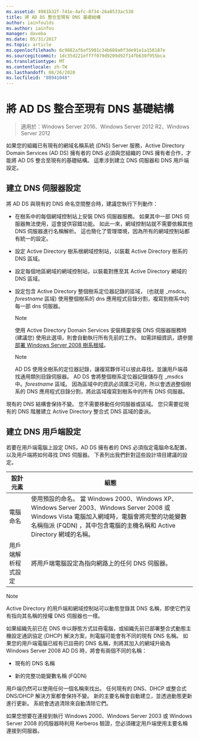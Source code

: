 ```yaml
---
ms.assetid: 4981b32f-741e-4afc-8734-26a8533ac530
title: 將 AD DS 整合至現有 DNS 基礎結構
author: iainfoulds
ms.author: iainfou
manager: daveba
ms.date: 05/31/2017
ms.topic: article
ms.openlocfilehash: 6c9882af6af5901c34b689a0f3de91e1a158187e
ms.sourcegitcommit: 1dc35d221eff7f079d9209d92f14fb630f955bca
ms.translationtype: MT
ms.contentlocale: zh-TW
ms.lasthandoff: 08/26/2020
ms.locfileid: "88941048"
---
```

# <a name="integrating-ad-ds-into-an-existing-dns-infrastructure"></a>將 AD DS 整合至現有 DNS 基礎結構

>適用於：Windows Server 2016、Windows Server 2012 R2、Windows Server 2012

如果您的組織已有現有的網域名稱系統 (DNS) Server 服務，Active Directory Domain Services (AD DS) 擁有者的 DNS 必須與您組織的 DNS 擁有者合作，才能將 AD DS 整合至現有的基礎結構。 這牽涉到建立 DNS 伺服器和 DNS 用戶端設定。

## <a name="creating-a-dns-server-configuration"></a>建立 DNS 伺服器設定
將 AD DS 與現有的 DNS 命名空間整合時，建議您執行下列動作：

-   在樹系中的每個網域控制站上安裝 DNS 伺服器服務。 如果其中一部 DNS 伺服器無法使用，這會提供容錯功能。 如此一來，網域控制站就不需要依賴其他 DNS 伺服器進行名稱解析。 這也簡化了管理環境，因為所有的網域控制站都有統一的設定。

-   設定 Active Directory 樹系根網域控制站，以裝載 Active Directory 樹系的 DNS 區域。

-   設定每個地區網域的網域控制站，以裝載對應至其 Active Directory 網域的 DNS 區域。

-   設定包含 Active Directory 整個樹系定位器記錄的區域， (也就是 _msdcs。*forestname* 區域) 使用整個樹系的 dns 應用程式目錄分割，複寫到樹系中的每一部 dns 伺服器。

    > [!NOTE]
    > 使用 Active Directory Domain Services 安裝精靈安裝 DNS 伺服器服務時 (建議您) 使用此選項，則會自動執行所有先前的工作。 如需詳細資訊，請參閱 [部署 Windows Server 2008 樹系根域](/previous-versions/windows/it-pro/windows-server-2008-R2-and-2008/cc731174(v=ws.10))。

    > [!NOTE]
    > AD DS 使用全樹系的定位器記錄，讓複寫夥伴可以彼此尋找，並讓用戶端尋找通用類別目錄伺服器。 AD DS 會將整個樹系定位器記錄儲存在 _msdcs 中。*forestname* 區域。 因為區域中的資訊必須廣泛可用，所以會透過整個樹系的 DNS 應用程式目錄分割，將此區域複寫到樹系中的所有 DNS 伺服器。

現有的 DNS 結構會保持不變。 您不需要移動任何伺服器或區域。 您只需要從現有的 DNS 階層建立 Active Directory 整合式 DNS 區域的委派。

## <a name="creating-the-dns-client-configuration"></a>建立 DNS 用戶端設定
若要在用戶端電腦上設定 DNS，AD DS 擁有者的 DNS 必須指定電腦命名配置，以及用戶端將如何尋找 DNS 伺服器。 下表列出我們針對這些設計項目建議的設定。

|設計元素|組態|
|------------------|-----------------|
|電腦命名|使用預設的命名。 當 Windows 2000、Windows XP、Windows Server 2003、Windows Server 2008 或 Windows Vista 電腦加入網域時，電腦會將完整的功能變數名稱指派 (FQDN) ，其中包含電腦的主機名稱和 Active Directory 網域的名稱。|
|用戶端解析程式設定|將用戶端電腦設定為指向網路上的任何 DNS 伺服器。|

> [!NOTE]
> Active Directory 的用戶端和網域控制站可以動態登錄其 DNS 名稱，即使它們沒有指向其名稱的授權 DNS 伺服器也一樣。

如果組織先前已在 DNS 中以靜態方式註冊電腦，或組織先前已部署整合式動態主機設定通訊協定 (DHCP) 解決方案，則電腦可能會有不同的現有 DNS 名稱。 如果您的用戶端電腦已經有已註冊的 DNS 名稱，則將其加入的網域升級為 Windows Server 2008 AD DS 時，將會有兩個不同的名稱：

-   現有的 DNS 名稱

-   新的完整功能變數名稱 (FQDN) 

用戶端仍然可以使用任何一個名稱來找出。 任何現有的 DNS、DHCP 或整合式 DNS/DHCP 解決方案都會保持不變。 新的主要名稱會自動建立，並透過動態更新進行更新。 系統會透過清除來自動清除它們。

如果您想要在連接到執行 Windows 2000、Windows Server 2003 或 Windows Server 2008 的伺服器時利用 Kerberos 驗證，您必須確定用戶端使用主要名稱連接到伺服器。

